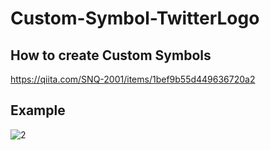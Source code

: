 # Custom-Symbol-TwitterLogo
## How to create Custom Symbols
https://qiita.com/SNQ-2001/items/1bef9b55d449636720a2

## Example
![2](https://user-images.githubusercontent.com/84154073/166728124-e94e2eb4-4f16-4cb0-97c3-afeb4fcbfab7.png)

